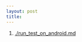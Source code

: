 ```yaml
---
layout: post
title: 
---
```


1. [./run_test_on_android.md](https://github.com/PaddlePaddle/paddle-mobile/wiki/%E5%A6%82%E4%BD%95%E5%9C%A8Android%E6%89%8B%E6%9C%BA%E4%B8%8A%E8%BF%90%E8%A1%8C%E5%8D%95%E6%B5%8B)